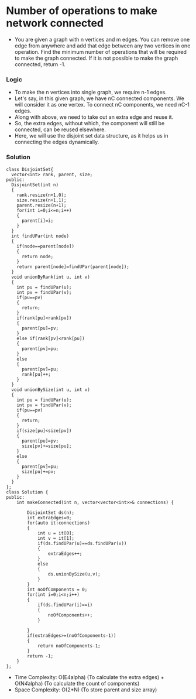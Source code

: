 # Number of operations to make network connected
- You are given a graph with n vertices and m edges. You can remove one edge from anywhere and add that edge between any two vertices in one operation. Find the minimum number of operations that will be required to make the graph connected. If it is not possible to make the graph connected, return -1.

### Logic
- To make the n vertices into single graph, we require n-1 edges.
- Let's say, in this given graph, we have nC connected components. We will consider it as one vertex. To connect nC components, we need nC-1 edges.
- Along with above, we need to take out an extra edge and reuse it.
- So, the extra edges, without which, the component will still be connected, can be reused elsewhere.
- Here, we will use the disjoint set data structure, as it helps us in connecting the edges dynamically. 

### Solution
```
class DisjointSet{
  vector<int> rank, parent, size;
public:
  DisjointSet(int n)
  {
    rank.resize(n+1,0);
    size.resize(n+1,1);
    parent.resize(n+1);
    for(int i=0;i<=n;i++)
    {
      parent[i]=i;
    }
  }
  int findUPar(int node)
  {
    if(node==parent[node])
    {
      return node;
    }
    return parent[node]=findUPar(parent[node]);
  }
  void unionByRank(int u, int v)
  {
    int pu = findUPar(u);
    int pv = findUPar(v);
    if(pu==pv)
    {
      return;
    }
    if(rank[pu]<rank[pv])
    {
      parent[pu]=pv;
    }
    else if(rank[pv]<rank[pu])
    {
      parent[pv]=pu;
    }
    else
    {
      parent[pv]=pu;
      rank[pu]++;
    }
  }
  void unionBySize(int u, int v)
  {
    int pu = findUPar(u);
    int pv = findUPar(v);
    if(pu==pv)
    {
      return;
    }
    if(size[pu]<size[pv])
    {
      parent[pu]=pv;
      size[pv]+=size[pu];
    }
    else
    {
      parent[pv]=pu;
      size[pu]+=pv;
    }
  }
};
class Solution {
public:
    int makeConnected(int n, vector<vector<int>>& connections) {
        
        DisjointSet ds(n);
        int extraEdges=0;
        for(auto it:connections)
        {
            int u = it[0];
            int v = it[1];
            if(ds.findUPar(u)==ds.findUPar(v))
            {
                extraEdges++;
            }
            else
            {
                ds.unionBySize(u,v);
            }
        }
        int noOfComponents = 0;
        for(int i=0;i<n;i++)
        {
            if(ds.findUPar(i)==i)
            {
                noOfComponents++;
            }
            
        }
        if(extraEdges>=(noOfComponents-1))
        {
            return noOfComponents-1;
        }
        return -1;
    }
};
```
- Time Complexity: O(E*4*alpha) (To calculate the extra edges) + O(N*4*alpha) (To calculate the count of components)
- Space Complexity: O(2*N) (To store parent and size array)


